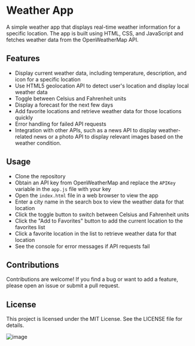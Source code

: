 # Weather App

A simple weather app that displays real-time weather information for a specific location. The app is built using HTML, CSS, and JavaScript and fetches weather data from the OpenWeatherMap API.

## Features

- Display current weather data, including temperature, description, and icon for a specific location
- Use HTML5 geolocation API to detect user's location and display local weather data
- Toggle between Celsius and Fahrenheit units
- Display a forecast for the next few days
- Add favorite locations and retrieve weather data for those locations quickly
- Error handling for failed API requests
- Integration with other APIs, such as a news API to display weather-related news or a photo API to display relevant images based on the weather condition.

## Usage

- Clone the repository
- Obtain an API key from OpenWeatherMap and replace the `APIKey` variable in the `app.js` file with your key
- Open the `index.html` file in a web browser to view the app
- Enter a city name in the search box to view the weather data for that location
- Click the toggle button to switch between Celsius and Fahrenheit units
- Click the "Add to Favorites" button to add the current location to the favorites list
- Click a favorite location in the list to retrieve weather data for that location
- See the console for error messages if API requests fail

## Contributions

Contributions are welcome! If you find a bug or want to add a feature, please open an issue or submit a pull request. 

## License

This project is licensed under the MIT License. See the LICENSE file for details.














![image](https://github.com/ritikZ18/weatherApp/assets/116812243/3413be87-6c9c-497a-8e77-31601f06be4f)

